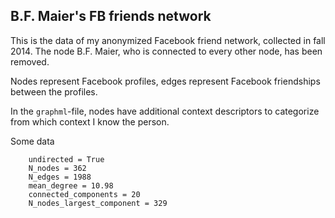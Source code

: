 B.F. Maier's FB friends network
-------------------------------

This is the data of my anonymized Facebook friend network, collected in fall 2014. The node B.F. Maier, who is connected to every other node, has been removed.

Nodes represent Facebook profiles, edges represent Facebook friendships between the profiles.

In the `graphml`-file, nodes have additional context descriptors to categorize from which context I know the person.

Some data
```
    undirected = True
    N_nodes = 362
    N_edges = 1988
    mean_degree = 10.98
    connected_components = 20
    N_nodes_largest_component = 329
```

